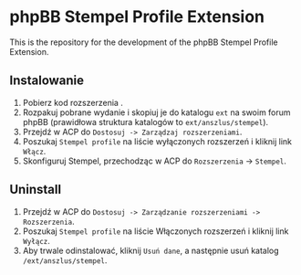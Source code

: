 # phpBB Stempel Profile Extension

This is the repository for the development of the phpBB Stempel Profile Extension.


## Instalowanie

1. Pobierz kod rozszerzenia .
2. Rozpakuj pobrane wydanie i skopiuj je do katalogu `ext` na swoim forum phpBB 
    (prawidłowa struktura katalogów to `ext/anszlus/stempel`).
3. Przejdź w ACP do `Dostosuj -> Zarządzaj rozszerzeniami`.
4. Poszukaj `Stempel profile` na liście wyłączonych rozszerzeń i kliknij link `Włącz`.
5. Skonfiguruj Stempel, przechodząc w ACP do `Rozszerzenia` -> `Stempel`.

## Uninstall

1. Przejdź w ACP do `Dostosuj -> Zarządzanie rozszerzeniami -> Rozszerzenia`. 
2. Poszukaj `Stempel profile` na liście Włączonych rozszerzeń i kliknij link `Wyłącz`. 
3. Aby trwale odinstalować, kliknij `Usuń dane`, a następnie usuń katalog `/ext/anszlus/stempel`.
